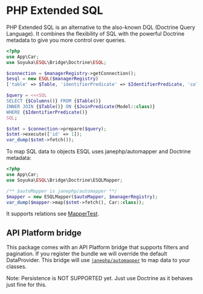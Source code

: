 # PHP Extended SQL

PHP Extended SQL is an alternative to the also-known DQL (Doctrine Query Language). It combines the flexibility of SQL with the powerful Doctrine metadata to give you more control over queries.

```php
<?php
use App\Car;
use Soyuka\ESQL\Bridge\Doctrine\ESQL;

$connection = $managerRegistry->getConnection();
$esql = new ESQL($managerRegistry)
['table' => $Table, 'identifierPredicate' => $IdentifierPredicate, 'columns' => $Columns, 'joinPredicate' => $JoinPredicate] = $esql(Car::class);

$query = <<<SQL
SELECT {$Columns()} FROM {$Table()} 
INNER JOIN {$Table()} ON {$JoinPredicate(Model::class)}
WHERE {$IdentifierPredicate()}
SQL;

$stmt = $connection->prepare($query);
$stmt->execute(['id' => 1]);
var_dump($stmt->fetch());
```

To map SQL data to objects ESQL uses janephp/automapper and Doctrine metadata:

```php
<?php
use App\Car;
use Soyuka\ESQL\Bridge\Doctrine\ESQLMapper;

/** $autoMapper is janephp/automapper **/
$mapper = new ESQLMapper($autoMapper, $managerRegistry);
var_dump($mapper->map($stmt->fetch(), Car::class));
```

It supports relations see [MapperTest](https://github.com/soyuka/esql/blob/main/tests/Mapper/MapperTest.php).

## API Platform bridge

This package comes with an API Platform bridge that supports filters and pagination. If you register the bundle we will override the default DataProvider. This bridge will use [`janephp/automapper`](https://github.com/janephp/automapper) to map data to your classes.

Note: Persistence is NOT SUPPORTED yet. Just use Doctrine as it behaves just fine for this.
